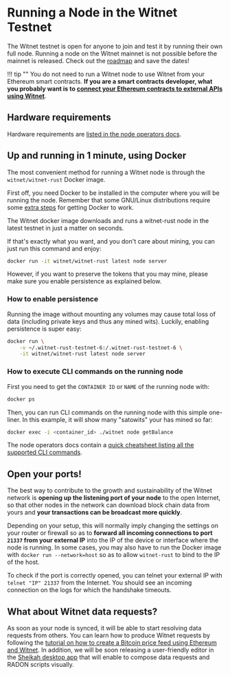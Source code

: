 # Running a Node in the Witnet Testnet

The Witnet testnet is open for anyone to join and test it by running
their own full node. Running a node on the Witnet mainnet is not
possible before the mainnet is released. Check out the [roadmap] and
save the dates!

!!! tip ""
    You do not need to run a Witnet node to use Witnet from your
    Ethereum smart contracts. __If you are a smart contracts developer,
    what you probably want is to
    [connect your Ethereum contracts to external APIs using Witnet][ethereum]__.
    
## Hardware requirements

Hardware requirements are [listed in the node operators docs][hardware-requirements].

## Up and running in 1 minute, using Docker

The most convenient method for running a Witnet node is through the
`witnet/witnet-rust` Docker image.

First off, you need Docker to be installed in the computer where you will
be running the node. Remember that some GNU/Linux distributions require some
[extra steps][docker-extra-steps] for getting Docker to work.   

The Witnet docker image downloads and runs a witnet-rust node in the latest
testnet in just a matter on seconds.

If that's exactly what you want, and you don't care about mining, you can
just run this command and enjoy:

```bash
docker run -it witnet/witnet-rust latest node server
```

However, if you want to preserve the tokens that you may mine, please make
sure you enable persistence as explained below.

### How to enable persistence

Running the image without mounting any volumes may cause total loss of data
(including private keys and thus any mined wits). Luckily, enabling
persistence is super easy:

```bash
docker run \
    -v ~/.witnet-rust-testnet-6:/.witnet-rust-testnet-6 \
    -it witnet/witnet-rust latest node server
```

### How to execute CLI commands on the running node

First you need to get the `CONTAINER ID` or `NAME` of the running node
with:

```bash
docker ps
```

Then, you can run CLI commands on the running node with this simple
one-liner. In this example, it will show many "satowits" your has mined
so far:

```bash
docker exec -i <container_id> ./witnet node getBalance
```

The node operators docs contain a [quick cheatsheet listing all the
supported CLI commands][CLI].


## Open your ports!

The best way to contribute to the growth and sustainability of the
Witnet network is **opening up the listening port of your node** to the
open Internet, so that other nodes in the network can download block
chain data from yours and **your transactions can be broadcast more
quickly**.

Depending on your setup, this will normally imply changing the settings
on your router or firewall so as to **forward all incoming connections
to port `21337` from your external IP** into the IP of the device or
interface where the node is running. In some cases, you may also have to
run the Docker image with `docker run --network=host` so as to allow
`witnet-rust` to bind to the IP of the host.

To check if the port is correctly opened, you can telnet your external IP with `telnet "IP" 21337` from the Internet. You should see an incoming connection on the logs for which the handshake timeouts.

## What about Witnet data requests?

As soon as your node is synced, it will be able to start resolving data
requests from others. You can learn how to produce Witnet requests by
following the [tutorial on how to create a Bitcoin price feed using
Ethereum and Witnet][tutorial]. In addition, we will be soon releasing a
user-friendly editor in the [Sheikah desktop app][Sheikah] that will
enable to compose data requests and RADON scripts visually.

[ethereum]: /try/use-from-ethereum
[roadmap]: /community/roadmap
[CLI]: /node-operators/cli
[tutorial]: /tutorials/bitcoin-price-feed/introduction
[Sheikah]: https://github.com/aesedepece/sheikah
[hardware-requirements]: /node-operators/hardware-requirements
[docker-extra-steps]: https://docs.docker.com/install/linux/linux-postinstall/
